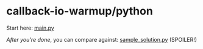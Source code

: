 # callback-io-warmup/python

Start here: [main.py](main.py)

*After you're done*, you can compare against: [sample\_solution.py](sample_solution.js) (SPOILER!)
